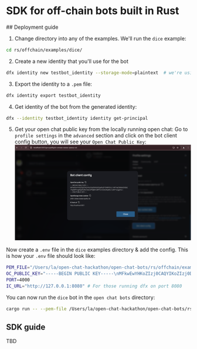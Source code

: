 # SDK for off-chain bots built in Rust

## Deployment guide

1. Change directory into any of the examples. We'll run the `dice` example:

```bash
cd rs/offchain/examples/dice/
```

2. Create a new identity that you'll use for the bot

```bash
dfx identity new testbot_identity --storage-mode=plaintext  # we're using plaintext mode to be able to see the seed phrase
```

3. Export the identity to a `.pem` file:

```bash
dfx identity export testbot_identity
```

4. Get identity of the bot from the generated identity:

```bash
dfx --identity testbot_identity identity get-principal
```

5. Get your open chat public key from the locally running open chat:
   Go to `profile settings` in the `advanced` section and click on the bot client config button, you will see your `Open Chat Public Key`:
   ![Open chat public key](./images/bot-client-config.png)

Now create a `.env` file in the `dice` examples directory & add the config. This is how your `.env` file should look like:

```bash
PEM_FILE="/Users/la/open-chat-hackathon/open-chat-bots/rs/offchain/examples/dice/testbot_identity.pem"
OC_PUBLIC_KEY="-----BEGIN PUBLIC KEY-----\nMFkwEwYHKoZIzj0CAQYIKoZIzj0DAQcDQgAEqFYOW8Y0i+j1JWf1taO34MoDXSkQ\n1PgtMPIYogRQjSFj3NCfc6ZvlPNj8XHv8fPVvm42AOKqWDJ1aNP1e/ggVQ==\n-----END PUBLIC KEY-----\n"
PORT=4000
IC_URL="http://127.0.0.1:8080" # For those running dfx on port 8080
```

You can now run the `dice` bot in the `open chat bots` directory:

```bash
cargo run -- --pem-file /Users/la/open-chat-hackathon/open-chat-bots/rs/offchain/examples/dice/testbot_identity.pem
```

## SDK guide

TBD
